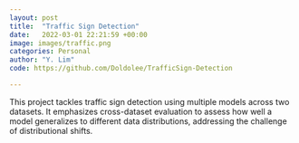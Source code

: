 ```yaml
---
layout: post
title:  "Traffic Sign Detection"
date:   2022-03-01 22:21:59 +00:00
image: images/traffic.png
categories: Personal
author: "Y. Lim"
code: https://github.com/Doldolee/TrafficSign-Detection

---
```

This project tackles traffic sign detection using multiple models across two datasets. It emphasizes cross-dataset evaluation to assess how well a model generalizes to different data distributions, addressing the challenge of distributional shifts.